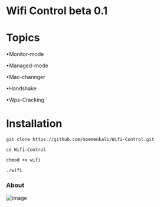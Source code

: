 # Wifi Control beta 0.1





# Topics

•Monitor-mode

•Managed-mode

•Mac-channger   

•Handshake   

•Wps-Cracking

# Installation 
```
git clone https://github.com/moemenkali/Wifi-Control.git
```
```
cd Wifi-Control
```
```
chmod +x wifi
```
```
./wifi
```

### About 

![image](https://user-images.githubusercontent.com/89262048/157913708-5a57159c-eebb-4b71-be4c-a706c06f48e5.png)
